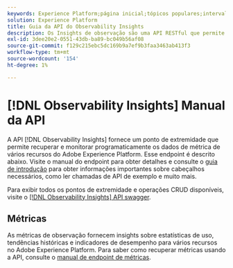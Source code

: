 ```yaml
---
keywords: Experience Platform;página inicial;tópicos populares;intervalo de datas
solution: Experience Platform
title: Guia da API do Observability Insights
description: Os Insights de observação são uma API RESTful que permite aos desenvolvedores expor as principais métricas de observabilidade no Adobe Experience Platform. Essas métricas fornecem insights sobre estatísticas de uso do Experience Platform, verificações de integridade de serviços do Experience Platform, tendências históricas e indicadores de desempenho para várias funcionalidades do Experience Platform.
exl-id: 3dee20e2-0551-43db-ba89-bc049b56af08
source-git-commit: f129c215ebc5dc169b9a7ef9b3faa3463ab413f3
workflow-type: tm+mt
source-wordcount: '154'
ht-degree: 1%

---
```


# [!DNL Observability Insights] Manual da API

A API [!DNL Observability Insights] fornece um ponto de extremidade que permite recuperar e monitorar programaticamente os dados de métrica de vários recursos do Adobe Experience Platform. Esse endpoint é descrito abaixo. Visite o manual do endpoint para obter detalhes e consulte o [guia de introdução](./getting-started.md) para obter informações importantes sobre cabeçalhos necessários, como ler chamadas de API de exemplo e muito mais.

Para exibir todos os pontos de extremidade e operações CRUD disponíveis, visite o [[!DNL Observability Insights] API swagger](https://www.adobe.io/experience-platform-apis/references/observability-insights/).

## Métricas

As métricas de observação fornecem insights sobre estatísticas de uso, tendências históricas e indicadores de desempenho para vários recursos no Adobe Experience Platform. Para saber como recuperar métricas usando a API, consulte o [manual de endpoint de métricas](./metrics.md).
